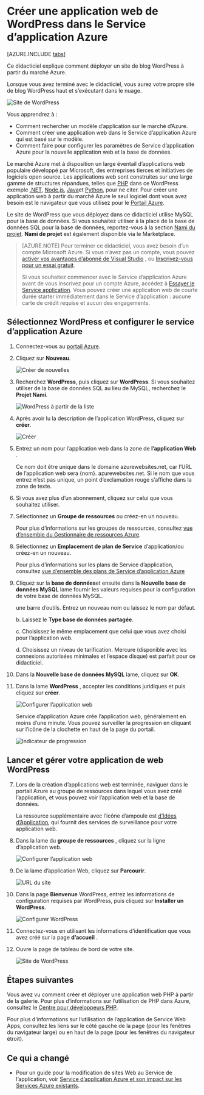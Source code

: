 <properties
    pageTitle="Créer une application web de WordPress dans le Service d’application Azure | Microsoft Azure"
    description="Apprenez à créer une nouvelle application web Azure pour un blog WordPress via le portail d’Azure."
    services="app-service\web"
    documentationCenter="php"
    authors="rmcmurray"
    manager="wpickett"
    editor=""/>

<tags
    ms.service="app-service-web"
    ms.workload="na"
    ms.tgt_pltfrm="na"
    ms.devlang="PHP"
    ms.topic="hero-article"
    ms.date="08/11/2016"
    ms.author="robmcm"/>

# <a name="create-a-wordpress-web-app-in-azure-app-service"></a>Créer une application web de WordPress dans le Service d’application Azure

[AZURE.INCLUDE [tabs](../../includes/app-service-web-get-started-nav-tabs.md)]

Ce didacticiel explique comment déployer un site de blog WordPress à partir du marché Azure.

Lorsque vous avez terminé avec le didacticiel, vous aurez votre propre site de blog WordPress haut et s’exécutant dans le nuage.

![Site de WordPress](./media/web-sites-php-web-site-gallery/wpdashboard.png)

Vous apprendrez à :

* Comment rechercher un modèle d’application sur le marché d’Azure.
* Comment créer une application web dans le Service d’application Azure qui est basé sur le modèle.
* Comment faire pour configurer les paramètres de Service d’application Azure pour la nouvelle application web et la base de données.

Le marché Azure met à disposition un large éventail d’applications web populaire développé par Microsoft, des entreprises tierces et initiatives de logiciels open source. Les applications web sont construites sur une large gamme de structures répandues, telles que [PHP](/develop/nodejs/) dans ce WordPress exemple [.NET](/develop/net/), [Node.js](/develop/nodejs/), [Java](/develop/java/)et [Python](/develop/python/), pour ne citer. Pour créer une application web à partir du marché Azure le seul logiciel dont vous avez besoin est le navigateur que vous utilisez pour le [Portail Azure](https://portal.azure.com/). 

Le site de WordPress que vous déployez dans ce didacticiel utilise MySQL pour la base de données. Si vous souhaitez utiliser à la place de la base de données SQL pour la base de données, reportez-vous à la section [Nami du projet](http://projectnami.org/). **Nami de projet** est également disponible via le Marketplace.

> [AZURE.NOTE]
> Pour terminer ce didacticiel, vous avez besoin d’un compte Microsoft Azure. Si vous n’avez pas un compte, vous pouvez [activer vos avantages d’abonné de Visual Studio](/pricing/member-offers/msdn-benefits-details/?WT.mc_id=A261C142F) , ou [Inscrivez-vous pour un essai gratuit](/en-us/pricing/free-trial/?WT.mc_id=A261C142F).
>
> Si vous souhaitez commencer avec le Service d’application Azure avant de vous inscrivez pour un compte Azure, accédez à [Essayer le Service application](http://go.microsoft.com/fwlink/?LinkId=523751). Vous pouvez créer une application web de courte durée starter immédiatement dans le Service d’application : aucune carte de crédit requise et aucun des engagements.

## <a name="select-wordpress-and-configure-for-azure-app-service"></a>Sélectionnez WordPress et configurer le service d’application Azure

1. Connectez-vous au [portail Azure](https://portal.azure.com/).

2. Cliquez sur **Nouveau**.
    
    ![Créer de nouvelles][5]
    
3. Recherchez **WordPress**, puis cliquez sur **WordPress**. Si vous souhaitez utiliser de la base de données SQL au lieu de MySQL, recherchez le **Projet Nami**.

    ![WordPress à partir de la liste][7]
    
5. Après avoir lu la description de l’application WordPress, cliquez sur **créer**.

    ![Créer](./media/web-sites-php-web-site-gallery/create.png)

4. Entrez un nom pour l’application web dans la zone de **l’application Web** .

    Ce nom doit être unique dans le domaine azurewebsites.net, car l’URL de l’application web sera {nom}. azurewebsites.net. Si le nom que vous entrez n’est pas unique, un point d’exclamation rouge s’affiche dans la zone de texte.

8. Si vous avez plus d’un abonnement, cliquez sur celui que vous souhaitez utiliser. 

5. Sélectionnez un **Groupe de ressources** ou créez-en un nouveau.

    Pour plus d’informations sur les groupes de ressources, consultez [vue d’ensemble du Gestionnaire de ressources Azure](../azure-resource-manager/resource-group-overview.md).

5. Sélectionnez un **Emplacement de plan de Service** d’application/ou créez-en un nouveau.

    Pour plus d’informations sur les plans de Service d’application, consultez [vue d’ensemble des plans de Service d’application Azure](../azure-web-sites-web-hosting-plans-in-depth-overview.md) 

7. Cliquez sur la **base de données**et ensuite dans la **Nouvelle base de données MySQL** lame fournir les valeurs requises pour la configuration de votre base de données MySQL.

    une barre d’outils. Entrez un nouveau nom ou laissez le nom par défaut.

    b. Laissez le **Type base de données** **partagée**.

    c. Choisissez le même emplacement que celui que vous avez choisi pour l’application web.

    d. Choisissez un niveau de tarification. Mercure (disponible avec les connexions autorisées minimales et l’espace disque) est parfait pour ce didacticiel.

8. Dans la **Nouvelle base de données MySQL** lame, cliquez sur **OK**. 

8. Dans la lame **WordPress** , accepter les conditions juridiques et puis cliquez sur **créer**. 

    ![Configurer l’application web](./media/web-sites-php-web-site-gallery/configure.png)

    Service d’application Azure crée l’application web, généralement en moins d’une minute. Vous pouvez surveiller la progression en cliquant sur l’icône de la clochette en haut de la page du portail.

    ![Indicateur de progression](./media/web-sites-php-web-site-gallery/progress.png)

## <a name="launch-and-manage-your-wordpress-web-app"></a>Lancer et gérer votre application de web WordPress
    
7. Lors de la création d’applications web est terminée, naviguer dans le portail Azure au groupe de ressources dans lequel vous avez créé l’application, et vous pouvez voir l’application web et la base de données.

    La ressource supplémentaire avec l’icône d’ampoule est [d’Idées d’Application](/services/application-insights/), qui fournit des services de surveillance pour votre application web.

1. Dans la lame du **groupe de ressources** , cliquez sur la ligne d’application web.

    ![Configurer l’application web](./media/web-sites-php-web-site-gallery/resourcegroup.png)

2. De la lame d’application Web, cliquez sur **Parcourir**.

    ![URL du site][browse]

3. Dans la page **Bienvenue** WordPress, entrez les informations de configuration requises par WordPress, puis cliquez sur **Installer un WordPress**.

    ![Configurer WordPress](./media/web-sites-php-web-site-gallery/wpconfigure.png)

4. Connectez-vous en utilisant les informations d’identification que vous avez créé sur la page **d’accueil** .  

5. Ouvre la page de tableau de bord de votre site.    

    ![Site de WordPress](./media/web-sites-php-web-site-gallery/wpdashboard.png)

## <a name="next-steps"></a>Étapes suivantes

Vous avez vu comment créer et déployer une application web PHP à partir de la galerie. Pour plus d’informations sur l’utilisation de PHP dans Azure, consultez le [Centre pour développeurs PHP](/develop/php/).

Pour plus d’informations sur l’utilisation de l’application de Service Web Apps, consultez les liens sur le côté gauche de la page (pour les fenêtres du navigateur large) ou en haut de la page (pour les fenêtres du navigateur étroit). 

## <a name="whats-changed"></a>Ce qui a changé
* Pour un guide pour la modification de sites Web au Service de l’application, voir [Service d’application Azure et son impact sur les Services Azure existants](http://go.microsoft.com/fwlink/?LinkId=529714).

[5]: ./media/web-sites-php-web-site-gallery/startmarketplace.png
[7]: ./media/web-sites-php-web-site-gallery/search-web-app.png
[browse]: ./media/web-sites-php-web-site-gallery/browse-web.png
